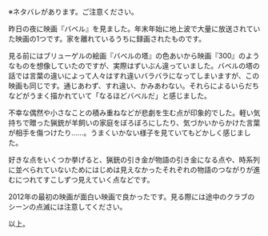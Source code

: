※ネタバレがあります。ご注意ください。

昨日の夜に映画『バベル』を見ました。年末年始に地上波で大量に放送されていた映画の1つです。家を離れているうちに録画されたものです。

見る前にはブリューゲルの絵画『バベルの塔』の色あいから映画『300』のようなものを想像していたのですが、実際はずいぶん違っていました。バベルの塔の話では言葉の違いによって人々はすれ違いバラバラになってしまいますが、この映画も同じです。通じあわず、すれ違い、かみあわない。それらによるいらだちなどがうまく描かれていて「なるほどバベルだ」と感じました。

不幸な偶然や小さなことの積み重ねなどが悲劇を生む点が印象的でした。軽い気持ちで贈った猟銃が羊飼いの家庭をぼろぼろにしたり、気づかいからかけた言葉が相手を傷つけたり&hellip;&hellip;。うまくいかない様子を見ていてもどかしく感じました。

好きな点をいくつか挙げると、猟銃の引き金が物語の引き金になる点や、時系列に並べられていないためにはじめは見えなかったそれぞれの物語のつながりが進むにつれてすこしずつ見えていく点などです。

2012年の最初の映画が面白い映画で良かったです。見る際には途中のクラブのシーンの点滅には注意してください。

以上。
